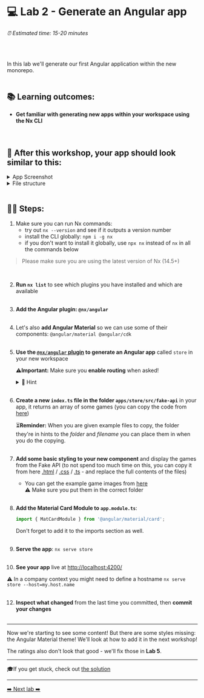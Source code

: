 # 💻 Lab 2 - Generate an Angular app

###### ⏰ Estimated time: 15-20 minutes

<br />

In this lab we'll generate our first Angular application within the new monorepo.
<br /><br />

## 📚 Learning outcomes:

- **Get familiar with generating new apps within your workspace using the Nx CLI**
  <br /><br /><br />

## 📲 After this workshop, your app should look similar to this:

<details>
  <summary>App Screenshot</summary>
  <img src="../assets/lab2_result.png" width="500" alt="screenshot of lab2 result">
</details>

<details>
  <summary>File structure</summary>
  <img src="../assets/lab2_file_structure.png" height="700" alt="lab2 file structure">
</details>
<br />

## 🏋️‍♀️ Steps:

1. Make sure you can run Nx commands:
   - try out `nx --version` and see if it outputs a version number
   - install the CLI globally: `npm i -g nx`
   - if you don't want to install it globally, use `npx nx` instead of `nx` in all the commands below

> Please make sure you are using the latest version of Nx (14.5+)

   <br />

2. **Run `nx list`** to see which plugins you have installed and which are available
   <br /> <br />

3. **Add the Angular plugin: `@nx/angular`**
   <br /> <br />

4. Let's also **add Angular Material** so we can use some of their components: `@angular/material @angular/cdk`
   <br /> <br />
5. **Use the [`@nx/angular` plugin](https://nx.dev/packages/angular/generators/application) to generate an Angular app** called `store` in your new workspace

   ⚠️**Important:** Make sure you **enable routing** when asked!

   <details>
   <summary>🐳 Hint</summary>
   <img src="../assets/lab2_cmds.png" alt="Nx generate cmd structure">
   </details>
   <br />

6. **Create a new `index.ts` file in the folder `apps/store/src/fake-api`** in your app, it returns an array of some games (you can copy the code from [here](../../examples/lab2/apps/store/src/fake-api/index.ts))

   ⏳**Reminder:** When you are given example files to copy, the folder they're in hints to the _folder_ and _filename_ you can place them in when you do the copying.
   <br /> <br />

7. **Add some basic styling to your new component** and display the games from the Fake API (to not spend too much time on this, you can copy it from here [.html](../../examples/lab2/apps/store/src/app/app.component.html) / [.css](../../examples/lab2/apps/store/src/app/app.component.css) / [.ts](../../examples/lab2/apps/store/src/app/app.component.ts) - and replace the full contents of the files)

   - You can get the example game images from [here](../../examples/lab2/apps/store/src/assets)
     <br />⚠️ Make sure you put them in the correct folder
     <br /> <br />

8. **Add the Material Card Module to `app.module.ts`**:

   ```ts
   import { MatCardModule } from '@angular/material/card';
   ```

   Don't forget to add it to the imports section as well.
   <br /> <br />

9. **Serve the app**: `nx serve store`
   <br /> <br />

10. **See your app** live at [http://localhost:4200/](http://localhost:4200/)

⚠️ In a company context you might need to define a hostname `nx serve store --host=my.host.name `
<br /> <br />

12. **Inspect what changed** from the last time you committed, then **commit your changes**
    <br /> <br />

---

Now we're starting to see some content! But there are some styles missing: the Angular Material theme! We'll look at how to add it in the next workshop!

The ratings also don't look that good - we'll fix those in **Lab 5**.

---

🎓If you get stuck, check out [the solution](SOLUTION.md)

---

[➡️ Next lab ➡️](../lab3/LAB.md)
